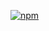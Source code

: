  [![npm](https://img.shields.io/npm/v/@blinkmobile/forms-investigation.svg?maxAge=2592000)](https://www.npmjs.com/package/@blinkmobile/forms-investigation)
